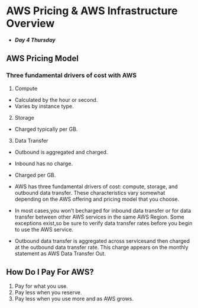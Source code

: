 # AWS Pricing & AWS Infrastructure Overview
- ***Day 4 Thursday***

## AWS Pricing Model

### Three fundamental drivers of cost with AWS
1. Compute
- Calculated by the hour or second.
- Varies by instance type.

2. Storage
- Charged typically per GB.

3. Data Transfer
- Outbound is aggregated and charged.
- Inbound has no charge.
- Charged per GB.

- AWS has three fundamental drivers of cost: compute, storage, and outbound data transfer. These characteristics vary somewhat depending on the AWS offering and pricing model that you choose.
- In most cases,you won’t becharged for inbound data transfer or for data transfer between other AWS services in the same AWS Region. Some exceptions exist,so be sure to verify data transfer rates before you begin to use the AWS service.
- Outbound data transfer is aggregated across servicesand then charged at the outbound data transfer rate. This charge appears on the monthly statement as AWS Data Transfer Out.

## How Do I Pay For AWS?
1. Pay for what you use.
2. Pay less when you reserve.
3. Pay less when you use more and as AWS grows.
